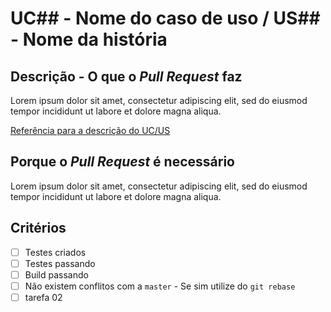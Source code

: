 # UC## - Nome do caso de uso / US## - Nome da história

## Descrição - O que o _Pull Request_ faz
Lorem ipsum dolor sit amet, consectetur adipiscing elit, sed do eiusmod tempor incididunt ut labore et dolore magna aliqua.

[Referência para a descrição do UC/US](#)

## Porque o _Pull Request_ é necessário
Lorem ipsum dolor sit amet, consectetur adipiscing elit, sed do eiusmod tempor incididunt ut labore et dolore magna aliqua.

## Critérios

- [ ] Testes criados
- [ ] Testes passando
- [ ] Build passando
- [ ] Não existem conflitos com a `master` - Se sim utilize do `git rebase`
- [ ] tarefa 02
